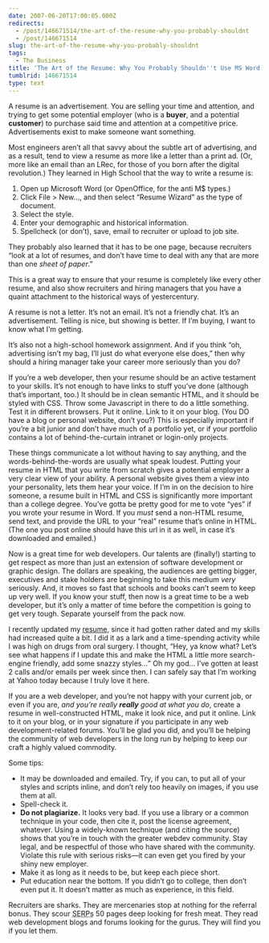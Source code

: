 ```yaml
---
date: 2007-06-20T17:00:05.000Z
redirects:
  - /post/146671514/the-art-of-the-resume-why-you-probably-shouldnt
  - /post/146671514
slug: the-art-of-the-resume-why-you-probably-shouldnt
tags:
  - The Business
title: 'The Art of the Resume: Why You Probably Shouldn''t Use MS Word '
tumblrid: 146671514
type: text
---
```

<p>A resume is an advertisement.  You are selling your time and attention, and trying to get some potential employer (who is a <strong>buyer</strong>, and a potential <strong>customer</strong>) to purchase said time and attention at a competitive price.  Advertisements exist to make someone want something.</p>

<p>Most engineers aren&rsquo;t all that savvy about the subtle art of advertising, and as a result, tend to view a resume as more like a letter than a print ad.  (Or, more like an email than an LRec, for those of you born after the digital revolution.) They learned in High School that the way to write a resume is:</p>

<ol><li>Open up Microsoft Word (or OpenOffice, for the anti M$ types.)</li>
    <li>Click File &gt; New&hellip;, and then select &ldquo;Resume Wizard&rdquo; as the type of document.</li>
    <li>Select the style.</li>
    <li>Enter your demographic and historical information.</li>
    <li>Spellcheck (or don&rsquo;t), save, email to recruiter or upload to job site.</li>
</ol><p>They probably also learned that it has to be one page, because recruiters &ldquo;look at a lot of resumes, and don&rsquo;t have time to deal with any that are more than one <em>sheet of paper</em>.&rdquo;</p>

<p>This is a great way to ensure that your resume is completely like every other resume, and also show recruiters and hiring managers that you have a quaint attachment to the historical ways of yestercentury.</p>

<p>A resume is not a letter.  It&rsquo;s not an email.  It&rsquo;s not a friendly chat.  It&rsquo;s an advertisement.  Telling is nice, but showing is better.  If I&rsquo;m buying, I want to know what I&rsquo;m getting.</p>

<p>It&rsquo;s also not a high-school homework assignment.  And if you think &ldquo;oh, advertising isn&rsquo;t my bag, I&rsquo;ll just do what everyone else does,&rdquo; then why should a hiring manager take your career more seriously than you do?</p>

<p>If you&rsquo;re a web developer, then your resume should be an active testament to your skills.  It&rsquo;s not enough to have links to stuff you&rsquo;ve done (although that&rsquo;s important, too.)  It should be in clean semantic HTML, and it should be styled with CSS.  Throw some Javascript in there to do a little something.  Test it in different browsers.  Put it online.  Link to it on your blog.  (You DO have a blog or personal website, don&rsquo;t you?)  This is especially important if you&rsquo;re a bit junior and don&rsquo;t have much of a portfolio yet, or if your portfolio contains a lot of behind-the-curtain intranet or login-only projects.</p>

<p>These things communicate a lot without having to say anything, and the words-behind-the-words are usually what speak loudest.  Putting your resume in HTML that you write from scratch gives a potential employer a very clear view of your ability.  A personal website gives them a view into your personality, lets them hear your voice.  If I&rsquo;m in on the decision to hire someone, a resume built in HTML and CSS is significantly more important than a college degree.  You&rsquo;ve gotta be pretty good for me to vote &ldquo;yes&rdquo; if you wrote your resume in Word.  If you <em>must</em> send a non-HTML resume, send text, and provide the URL to your &ldquo;real&rdquo; resume that&rsquo;s online in HTML.  (The one you post online should have this url in it as well, in case it&rsquo;s downloaded and emailed.)</p>

<p>Now is a great time for web developers.  Our talents are (finally!) starting to get respect as more than just an extension of software development or graphic design.  The dollars are speaking, the audiences are getting bigger, executives and stake holders are beginning to take this medium <em>very</em> seriously.  And, it moves so fast that schools and books can&rsquo;t seem to keep up very well.  If you know your stuff, then now is a great time to be a web developer, but it&rsquo;s only a matter of time before the competition is going to get very tough.  Separate yourself from the pack now.</p>

<p>I recently updated my <a href="http://foohack.com/resume/">resume</a>, since it had gotten rather dated and my skills had increased quite a bit.  I did it as a lark and a time-spending activity while I was high on drugs from oral surgery.  I thought, <q>Hey, ya know what? Let&rsquo;s see what happens if I update this and make the HTML a little more search-engine friendly, add some snazzy styles&hellip;</q>  Oh my god&hellip; I&rsquo;ve gotten at least 2 calls and/or emails per week since then.  I can safely say that I&rsquo;m working at Yahoo today because I truly love it here.</p>

<p>If you are a web developer, and you&rsquo;re not happy with your current job, or even if you are, <em>and you&rsquo;re really <strong>really</strong> good at what you do</em>, create a resume in well-constructed HTML, make it look nice, and put it online.  Link to it on your blog, or in your signature if you participate in any web development-related forums.  You&rsquo;ll be glad you did, and you&rsquo;ll be helping the community of web developers in the long run by helping to keep our craft a highly valued commodity.</p>

<p>Some tips:</p>

<ul><li>It may be downloaded and emailed.  Try, if you can, to put all of your styles and scripts inline, and don&rsquo;t rely too heavily on images, if you use them at all.</li>
    <li>Spell-check it.</li>
    <li><strong>Do not plagiarize.</strong> It looks very bad.  If you use a library or a common technique in your code, then cite it, post the license agreement, whatever.  Using a widely-known technique (and citing the source) shows that you&rsquo;re in touch with the greater webdev community.  Stay legal, and be respectful of those who have shared with the community.  Violate this rule with serious risks&mdash;it can even get you fired by your shiny new employer.</li>
    <li>Make it as long as it needs to be, but keep each piece short.</li>
    <li>Put education near the bottom.  If you didn&rsquo;t go to college, then don&rsquo;t even put it.  It doesn&rsquo;t matter as much as experience, in this field.</li>
</ul><p>Recruiters are sharks.  They are mercenaries stop at nothing for the referral bonus.  They scour <abbr title="Search Engine Results Pages">SERPs</abbr> 50 pages deep looking for fresh meat.  They read web development blogs and forums looking for the gurus.  They will find you if you let them.</p>

